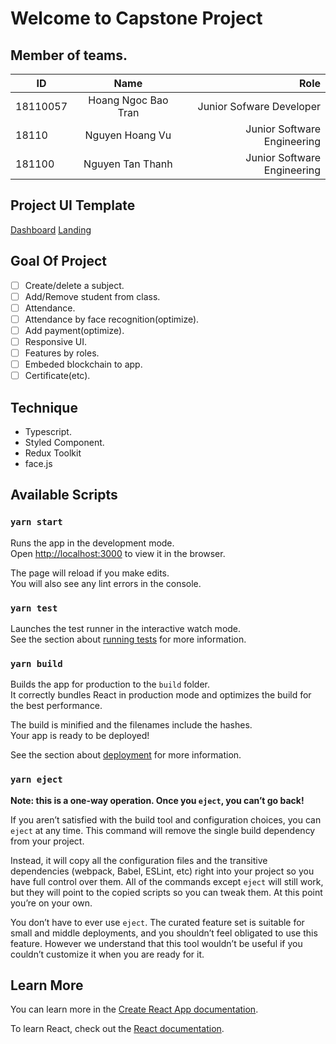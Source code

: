# Welcome to Capstone Project

## Member of teams.
| ID            | Name          | Role  |
| ------------- |:-------------:| -----:|
| 18110057      | Hoang Ngoc Bao Tran | Junior Sofware Developer |
| 18110      | Nguyen Hoang Vu      |   Junior Software Engineering |
| 181100 | Nguyen Tan Thanh      |    Junior Software Engineering |

## Project UI Template
[Dashboard](https://smarthr-ci.dreamguystech.com/template/orange/public/dashboard?)
[Landing](http://seje.tonatheme.com/payonline/home-one/)
## Goal Of Project
- [ ] Create/delete a subject.
- [ ] Add/Remove student from class.
- [ ] Attendance.
- [ ] Attendance by face recognition(optimize).
- [ ] Add payment(optimize).
- [ ] Responsive UI.
- [ ] Features by roles.
- [ ] Embeded blockchain to app.
- [ ] Certificate(etc).

## Technique
- Typescript.
- Styled Component.
- Redux Toolkit
- face.js

## Available Scripts

### `yarn start`

Runs the app in the development mode.\
Open [http://localhost:3000](http://localhost:3000) to view it in the browser.

The page will reload if you make edits.\
You will also see any lint errors in the console.

### `yarn test`

Launches the test runner in the interactive watch mode.\
See the section about [running tests](https://facebook.github.io/create-react-app/docs/running-tests) for more information.

### `yarn build`

Builds the app for production to the `build` folder.\
It correctly bundles React in production mode and optimizes the build for the best performance.

The build is minified and the filenames include the hashes.\
Your app is ready to be deployed!

See the section about [deployment](https://facebook.github.io/create-react-app/docs/deployment) for more information.

### `yarn eject`

**Note: this is a one-way operation. Once you `eject`, you can’t go back!**

If you aren’t satisfied with the build tool and configuration choices, you can `eject` at any time. This command will remove the single build dependency from your project.

Instead, it will copy all the configuration files and the transitive dependencies (webpack, Babel, ESLint, etc) right into your project so you have full control over them. All of the commands except `eject` will still work, but they will point to the copied scripts so you can tweak them. At this point you’re on your own.

You don’t have to ever use `eject`. The curated feature set is suitable for small and middle deployments, and you shouldn’t feel obligated to use this feature. However we understand that this tool wouldn’t be useful if you couldn’t customize it when you are ready for it.

## Learn More

You can learn more in the [Create React App documentation](https://facebook.github.io/create-react-app/docs/getting-started).

To learn React, check out the [React documentation](https://reactjs.org/).
